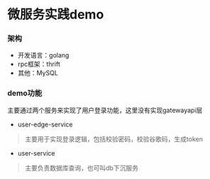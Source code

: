 # 微服务实践demo

### 架构
- 开发语言：golang
- rpc框架：thrift
- 其他：MySQL

### demo功能
主要通过两个服务来实现了用户登录功能，这里没有实现gatewayapi层

- user-edge-service
> 主要用于实现登录逻辑，包括校验密码，校验谷歌码，生成token

- user-service
> 主要负责数据库查询，也可叫db下沉服务
